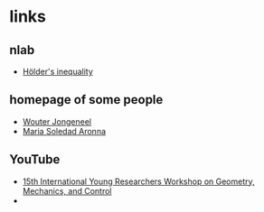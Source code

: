 # links

## nlab

- [Hölder's inequality](https://ncatlab.org/nlab/show/H%C3%B6lder%27s+inequality)



## homepage of some people





- [Wouter Jongeneel](http://wjongeneel.nl/index.html)
- [Maria Soledad Aronna](https://sites.google.com/view/aronna/home)

## YouTube

- [15th International Young Researchers Workshop on Geometry, Mechanics, and Control](https://www.youtube.com/watch?v=CEW-O0-G1SQ&list=PLVQyS2fyA9h553Io1ZzthDQEQAw6i2a2n)
- 













